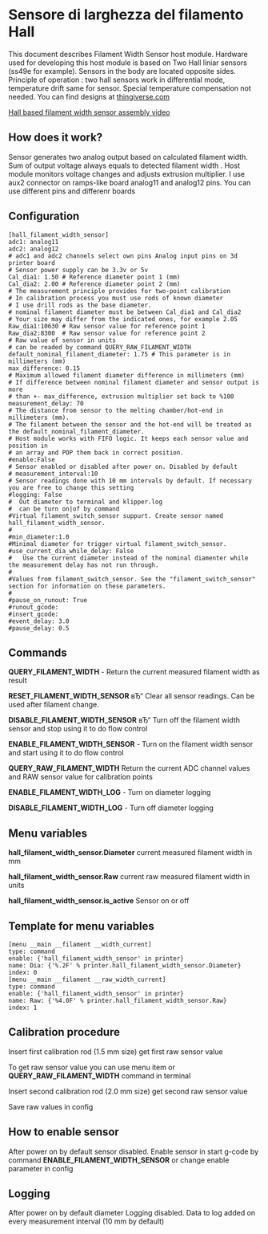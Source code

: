# Sensore di larghezza del filamento Hall

This document describes Filament Width Sensor host module. Hardware used for developing this host module is based on Two Hall liniar sensors (ss49e for example). Sensors in the body are located opposite sides. Principle of operation : two hall sensors work in differential mode, temperature drift same for sensor. Special temperature compensation not needed. You can find designs at [thingiverse.com](https://www.thingiverse.com/thing:4138933)

[Hall based filament width sensor assembly video](https://www.youtube.com/watch?v=TDO9tME8vp4)

## How does it work?

Sensor generates two analog output based on calculated filament width. Sum of output voltage always equals to detected filament width . Host module monitors voltage changes and adjusts extrusion multiplier. I use aux2 connector on ramps-like board analog11 and analog12 pins. You can use different pins and differenr boards

## Configuration

    [hall_filament_width_sensor]
    adc1: analog11
    adc2: analog12
    # adc1 and adc2 channels select own pins Analog input pins on 3d printer board
    # Sensor power supply can be 3.3v or 5v
    Cal_dia1: 1.50 # Reference diameter point 1 (mm)
    Cal_dia2: 2.00 # Reference diameter point 2 (mm)
    # The measurement principle provides for two-point calibration
    # In calibration process you must use rods of known diameter
    # I use drill rods as the base diameter.
    # nominal filament diameter must be between Cal_dia1 and Cal_dia2
    # Your size may differ from the indicated ones, for example 2.05
    Raw_dia1:10630 # Raw sensor value for reference point 1
    Raw_dia2:8300  # Raw sensor value for reference point 2
    # Raw value of sensor in units
    # can be readed by command QUERY_RAW_FILAMENT_WIDTH
    default_nominal_filament_diameter: 1.75 # This parameter is in millimeters (mm)
    max_difference: 0.15
    # Maximum allowed filament diameter difference in millimeters (mm)
    # If difference between nominal filament diameter and sensor output is more
    # than +- max_difference, extrusion multiplier set back to %100
    measurement_delay: 70
    # The distance from sensor to the melting chamber/hot-end in millimeters (mm).
    # The filament between the sensor and the hot-end will be treated as the default_nominal_filament_diameter.
    # Host module works with FIFO logic. It keeps each sensor value and position in
    # an array and POP them back in correct position.
    #enable:False
    # Sensor enabled or disabled after power on. Disabled by default
    # measurement_interval:10
    # Sensor readings done with 10 mm intervals by default. If necessary you are free to change this setting
    #logging: False
    #  Out diameter to terminal and klipper.log
    #  can be turn on|of by command
    #Virtual filament_switch_sensor suppurt. Create sensor named hall_filament_width_sensor.
    #
    #min_diameter:1.0
    #Minimal diameter for trigger virtual filament_switch_sensor.
    #use_current_dia_while_delay: False
    #   Use the current diameter instead of the nominal diamenter while the measurement delay has not run through.
    #
    #Values from filament_switch_sensor. See the "filament_switch_sensor" section for information on these parameters.
    #
    #pause_on_runout: True
    #runout_gcode:
    #insert_gcode:
    #event_delay: 3.0
    #pause_delay: 0.5

## Commands

**QUERY_FILAMENT_WIDTH** - Return the current measured filament width as result

**RESET_FILAMENT_WIDTH_SENSOR** вЂ“ Clear all sensor readings. Can be used after filament change.

**DISABLE_FILAMENT_WIDTH_SENSOR** вЂ“ Turn off the filament width sensor and stop using it to do flow control

**ENABLE_FILAMENT_WIDTH_SENSOR** - Turn on the filament width sensor and start using it to do flow control

**QUERY_RAW_FILAMENT_WIDTH** Return the current ADC channel values and RAW sensor value for calibration points

**ENABLE_FILAMENT_WIDTH_LOG** - Turn on diameter logging

**DISABLE_FILAMENT_WIDTH_LOG** - Turn off diameter logging

## Menu variables

**hall_filament_width_sensor.Diameter** current measured filament width in mm

**hall_filament_width_sensor.Raw** current raw measured filament width in units

**hall_filament_width_sensor.is_active** Sensor on or off

## Template for menu variables

    [menu __main __filament __width_current]
    type: command
    enable: {'hall_filament_width_sensor' in printer}
    name: Dia: {'%.2F' % printer.hall_filament_width_sensor.Diameter}
    index: 0
    [menu __main __filament __raw_width_current]
    type: command
    enable: {'hall_filament_width_sensor' in printer}
    name: Raw: {'%4.0F' % printer.hall_filament_width_sensor.Raw}
    index: 1

## Calibration procedure

Insert first calibration rod (1.5 mm size) get first raw sensor value

To get raw sensor value you can use menu item or **QUERY_RAW_FILAMENT_WIDTH** command in terminal

Insert second calibration rod (2.0 mm size) get second raw sensor value

Save raw values in config

## How to enable sensor

After power on by default sensor disabled. Enable sensor in start g-code by command **ENABLE_FILAMENT_WIDTH_SENSOR** or change enable parameter in config

## Logging

After power on by default diameter Logging disabled. Data to log added on every measurement interval (10 mm by default)
